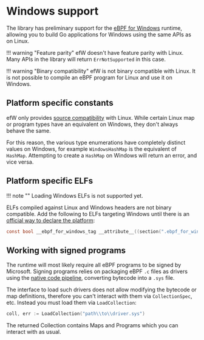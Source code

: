 # Windows support

The library has preliminary support for the [eBPF for Windows] runtime, allowing
you to build Go applications for Windows using the same APIs as on Linux.

!!! warning "Feature parity"
    efW doesn't have feature parity with Linux. Many APIs in
    the library will return `ErrNotSupported` in this case.

!!! warning "Binary compatibility"
    efW is not binary compatible with Linux. It is not possible
    to compile an eBPF program for Linux and use it on Windows.

## Platform specific constants

efW only provides [source compatibility] with Linux.
While certain Linux map or program types have an equivalent on Windows, they
don't always behave the same.

For this reason, the various type enumerations have completely distinct values
on Windows, for example `WindowsHashMap` is the equivalent of `HashMap`.
Attempting to create a `HashMap` on Windows will return an error, and vice versa.

## Platform specific ELFs

!!! note ""
    Loading Windows ELFs is not supported yet.

ELFs compiled against Linux and Windows headers are not binary compatible.
Add the following to ELFs targeting Windows until there is an
[official way to declare the platform](https://github.com/microsoft/ebpf-for-windows/issues/3956):

```C
const bool __ebpf_for_windows_tag __attribute__((section(".ebpf_for_windows"))) = true;
```

## Working with signed programs

The runtime will most likely require all eBPF programs to be signed by
Microsoft. Signing programs relies on packaging eBPF `.c` files as drivers using
the [native code pipeline], converting bytecode into a `.sys` file.

The interface to load such drivers does not allow modifying the bytecode or map
definitions, therefore you can't interact with them via `CollectionSpec`, etc.
Instead you must load them via `LoadCollection`:

```go
coll, err := LoadCollection("path\\to\\driver.sys")
```

The returned Collection contains Maps and Programs which you can interact with
as usual.

[eBPF for Windows]: https://github.com/microsoft/ebpf-for-windows
[source compatibility]: https://github.com/microsoft/ebpf-for-windows?tab=readme-ov-file#2-does-this-provide-app-compatibility-with-ebpf-programs-written-for-linux
[native code pipeline]: https://github.com/microsoft/ebpf-for-windows/blob/main/docs/NativeCodeGeneration.md
[LoadCollection]: https://pkg.go.dev/github.com/cilium/ebpf#LoadCollection
